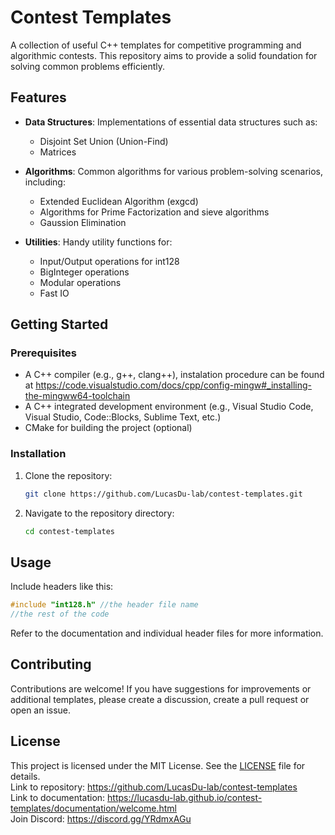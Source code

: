 # Contest Templates

A collection of useful C++ templates for competitive programming and algorithmic contests. This repository aims to provide a solid foundation for solving common problems efficiently.

## Features

- **Data Structures**: Implementations of essential data structures such as:
  - Disjoint Set Union (Union-Find)
  - Matrices

- **Algorithms**: Common algorithms for various problem-solving scenarios, including:
  - Extended Euclidean Algorithm (exgcd)
  - Algorithms for Prime Factorization and sieve algorithms
  - Gaussion Elimination

- **Utilities**: Handy utility functions for:
  - Input/Output operations for int128
  - BigInteger operations
  - Modular operations
  - Fast IO

## Getting Started

### Prerequisites

- A C++ compiler (e.g., g++, clang++), instalation procedure can be found at <https://code.visualstudio.com/docs/cpp/config-mingw#_installing-the-mingww64-toolchain>
- A C++ integrated development environment (e.g., Visual Studio Code, Visual Studio, Code::Blocks, Sublime Text, etc.)
- CMake for building the project (optional)

### Installation

1. Clone the repository:
   ```bash
   git clone https://github.com/LucasDu-lab/contest-templates.git
   ```
2. Navigate to the repository directory:
    ```bash
    cd contest-templates
    ```
## Usage
Include headers like this:
```cpp
#include "int128.h" //the header file name
//the rest of the code
```
Refer to the documentation and individual header files for more information.
## Contributing
Contributions are welcome! If you have suggestions for improvements or additional templates, please create a discussion, create a pull request or open an issue.
## License
This project is licensed under the MIT License. See the [LICENSE](https://github.com/LucasDu-lab/contest-templates/blob/main/LICENSE) file for details.          
 Link to repository: <https://github.com/LucasDu-lab/contest-templates>     
 Link to documentation: <https://lucasdu-lab.github.io/contest-templates/documentation/welcome.html>                
 Join Discord: <https://discord.gg/YRdmxAGu>